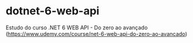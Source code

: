 # dotnet-6-web-api
Estudo do curso  .NET 6 WEB API - Do zero ao avançado (https://www.udemy.com/course/net-6-web-api-do-zero-ao-avancado)

